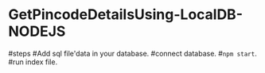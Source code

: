 # GetPincodeDetailsUsing-LocalDB-NODEJS

#steps
#Add sql file'data in your database.
#connect database.
#`npm start`.
#run index file.
